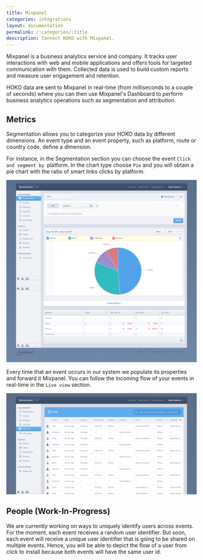 ```yaml
---
title: Mixpanel
categories: integrations
layout: documentation
permalink: /:categories/:title
description: Connect HOKO with Mixpanel.
---
```


Mixpanel is a business analytics service and company. It tracks user interactions with web and
mobile applications and offers tools for targeted communication with them. Collected data is used to
build custom reports and measure user engagement and retention.

HOKO data are sent to Mixpanel in real-time (from milliseconds to a couple of seconds) where you can
then use Mixpanel's Dashboard to perform business analytics operations such as segmentation and
attribution.

## Metrics

Segmentation allows you to categorize your HOKO data by different dimensions. An event type and an
event property, such as platform, route or country code, define a dimension.

For instance, in the Segmentation section you can choose the event `Click
and segment by `platform. In the chart type choose `Pie` and you will obtain a pie chart with the
ratio of smart links clicks by platform.

![Mixpanel segmentation](/assets/images/mixpanel_piecharts.png)

Every time that an event occurs in our system we populate its properties and forward it Mixpanel.
You can follow the incoming flow of your events in real-time in the `Live view` section.

![Mixpanel live view](/assets/images/mixpanel_live_view.png)

## People (Work-In-Progress)

We are currently working on ways to uniquely identify users across events. For the moment, each
event receives a random user identifier. But soon, each event will receive a unique user identifier
that is going to be shared on multiple events. Hence, you will be able to depict the flow of a user
from click to install because both events will have the same user id.

